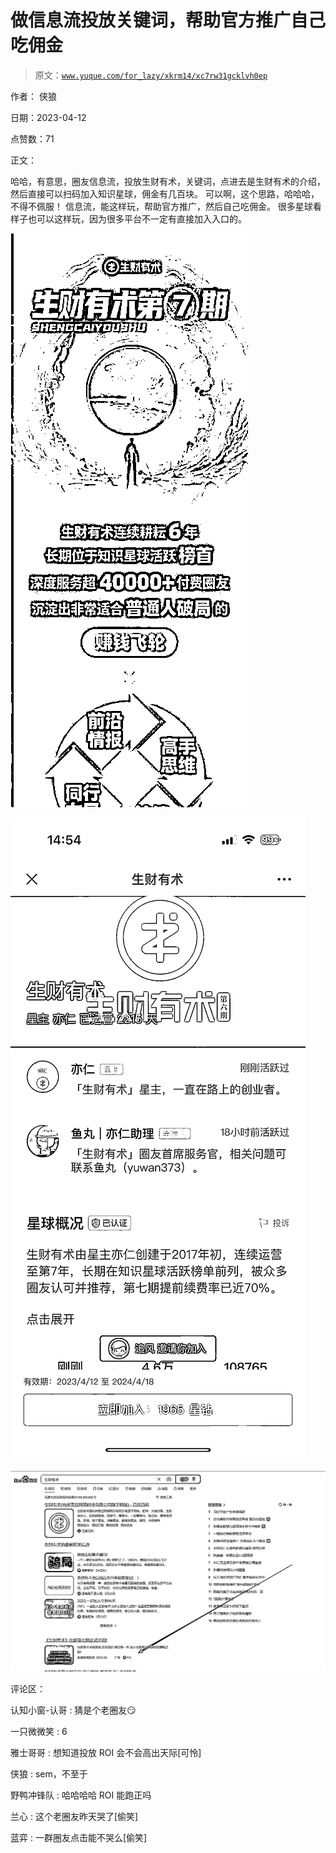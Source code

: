 # 做信息流投放关键词，帮助官方推广自己吃佣金

> 原文：[`www.yuque.com/for_lazy/xkrm14/xc7rw31gcklvh0ep`](https://www.yuque.com/for_lazy/xkrm14/xc7rw31gcklvh0ep)

作者： 侠狼

日期：2023-04-12

点赞数：71

正文：

哈哈，有意思，圈友信息流，投放生财有术，关键词，点进去是生财有术的介绍，然后直接可以扫码加入知识星球，佣金有几百块。 可以啊，这个思路，哈哈哈，不得不佩服！ 信息流，能这样玩，帮助官方推广，然后自己吃佣金。 很多星球看样子也可以这样玩，因为很多平台不一定有直接加入入口的。

![](img/bd8543e453803b4f953095fcd96026ff.png)  

![](img/2cfeaa9064593760e758e3e531d02181.png)

![](img/ab35ca53a711aef3b7cafaa8f0aa92b0.png)

评论区：

认知小窗-认哥 : 猜是个老圈友😏

一只微微笑 : 6

雅士哥哥 : 想知道投放 ROI 会不会高出天际[可怜]

侠狼 : sem，不至于

野鸭冲锋队 : 哈哈哈哈 ROI 能跑正吗

兰心 : 这个老圈友昨天哭了[偷笑]

蓝弈 : 一群圈友点击能不哭么[偷笑]

